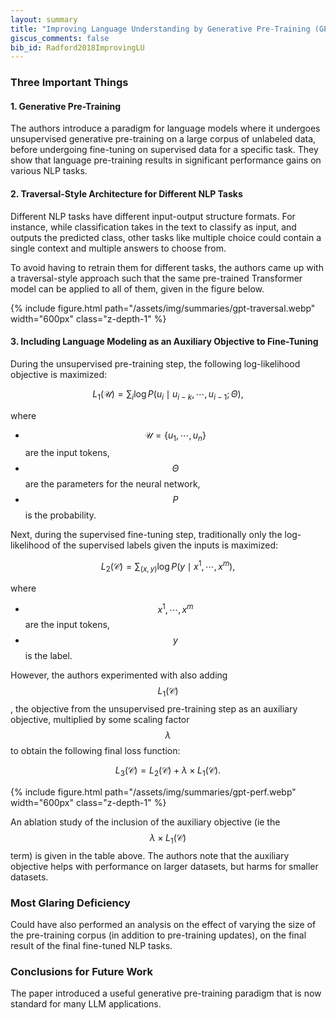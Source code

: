 ```yaml
---
layout: summary
title: "Improving Language Understanding by Generative Pre-Training (GPT)"
giscus_comments: false
bib_id: Radford2018ImprovingLU
---
```


### Three Important Things

#### 1. Generative Pre-Training
The authors introduce a paradigm for language models where it undergoes
unsupervised generative pre-training on a large corpus of unlabeled data, before undergoing
fine-tuning on supervised data for a specific task. They show that language pre-training results
in significant performance gains on various NLP tasks.

#### 2. Traversal-Style Architecture for Different NLP Tasks
Different NLP tasks have different input-output structure formats. For instance, while classification
takes in the text to classify as input, and outputs the predicted class, other tasks like multiple choice could contain
a single context and multiple answers to choose from.

To avoid having to retrain them for different tasks, the authors came up with a
traversal-style approach such that the same pre-trained Transformer model can be
applied to all of them, given in the figure below.

{% include figure.html 
    path="/assets/img/summaries/gpt-traversal.webp"
    width="600px"
    class="z-depth-1"
%}

#### 3. Including Language Modeling as an Auxiliary Objective to Fine-Tuning
During the unsupervised pre-training step, the following log-likelihood objective is maximized:

$$ L_1(\mathcal{U}) = \sum_i \log P(u_i \mid u_{i-k}, \cdots, u_{i-1}; \Theta),$$

where
- $$\mathcal{U} = \{ u_1, \cdots, u_n \}$$ are the input tokens,
- $$\Theta$$ are the parameters for the neural network,
- $$P$$ is the probability.

Next, during the supervised fine-tuning step, traditionally only the log-likelihood
of the supervised labels given the inputs is maximized:

$$L_2 (\mathcal{C}) = \sum_{(x,y)} \log P(y \mid x^1, \cdots, x^m),$$

where
- $$x^1, \cdots, x^m$$ are the input tokens,
- $$y$$ is the label.

However, the authors experimented with also adding $$L_1(\mathcal{C})$$, the
objective from the unsupervised pre-training step as an auxiliary objective,
multiplied by some scaling factor $$\lambda$$ to obtain the following final loss
function:

$$L_3(\mathcal{C}) = L_2(\mathcal{C}) + \lambda \times L_1(\mathcal{C}).$$

{% include figure.html 
    path="/assets/img/summaries/gpt-perf.webp"
    width="600px"
    class="z-depth-1"
%}

An ablation study of the inclusion of the auxiliary objective (ie the $$\lambda \times
L_1(\mathcal{C})$$ term) is given in the table above. The authors note that the
auxiliary objective helps with performance on larger datasets, but harms for
smaller datasets.

### Most Glaring Deficiency
Could have also performed an analysis on the effect of varying the size of the
pre-training corpus (in addition to pre-training updates), on the final result
of the final fine-tuned NLP tasks.

### Conclusions for Future Work
The paper introduced a useful generative pre-training paradigm that is now
standard for many LLM applications.
